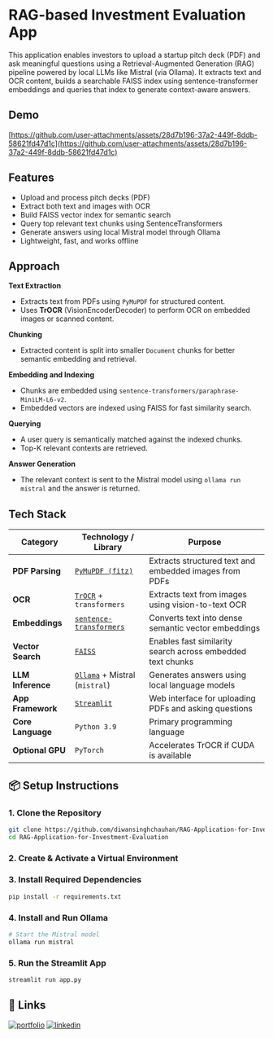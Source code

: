# RAG-based Investment Evaluation App

This application enables investors to upload a startup pitch deck (PDF) and ask meaningful questions using a Retrieval-Augmented Generation (RAG) pipeline powered by local LLMs like Mistral (via Ollama). It extracts text and OCR content, builds a searchable FAISS index using sentence-transformer embeddings and queries that index to generate context-aware answers.

## Demo

[https://github.com/user-attachments/assets/28d7b196-37a2-449f-8ddb-58621fd47d1c](https://github.com/user-attachments/assets/28d7b196-37a2-449f-8ddb-58621fd47d1c)

## Features

- Upload and process pitch decks (PDF)
- Extract both text and images with OCR
- Build FAISS vector index for semantic search
- Query top relevant text chunks using SentenceTransformers
- Generate answers using local Mistral model through Ollama
- Lightweight, fast, and works offline

## Approach

**Text Extraction**

- Extracts text from PDFs using `PyMuPDF` for structured content.
- Uses **TrOCR** (VisionEncoderDecoder) to perform OCR on embedded images or scanned content.

**Chunking**

- Extracted content is split into smaller `Document` chunks for better semantic embedding and retrieval.

**Embedding and Indexing**

- Chunks are embedded using `sentence-transformers/paraphrase-MiniLM-L6-v2`.
- Embedded vectors are indexed using FAISS for fast similarity search.

**Querying**

- A user query is semantically matched against the indexed chunks.
- Top-K relevant contexts are retrieved.

**Answer Generation**

- The relevant context is sent to the Mistral model using `ollama run mistral` and the answer is returned.

## Tech Stack

| Category          | Technology / Library                                                            | Purpose                                                    |
| ----------------- | ------------------------------------------------------------------------------- | ---------------------------------------------------------- |
| **PDF Parsing**   | [`PyMuPDF (fitz)`](https://pymupdf.readthedocs.io/)                             | Extracts structured text and embedded images from PDFs     |
| **OCR**           | [`TrOCR`](https://huggingface.co/microsoft/trocr-base-printed) + `transformers` | Extracts text from images using vision-to-text OCR         |
| **Embeddings**    | [`sentence-transformers`](https://www.sbert.net/)                               | Converts text into dense semantic vector embeddings        |
| **Vector Search** | [`FAISS`](https://github.com/facebookresearch/faiss)                            | Enables fast similarity search across embedded text chunks |
| **LLM Inference** | [`Ollama`](https://ollama.com) + Mistral (`mistral`)                            | Generates answers using local language models              |
| **App Framework** | [`Streamlit`](https://streamlit.io)                                             | Web interface for uploading PDFs and asking questions      |
| **Core Language** | `Python 3.9`                                                                    | Primary programming language                               |
| **Optional GPU**  | `PyTorch`                                                                       | Accelerates TrOCR if CUDA is available                     |

## 📦 Setup Instructions

### 1. Clone the Repository

```bash
git clone https://github.com/diwansinghchauhan/RAG-Application-for-Investment-Evaluation.git
cd RAG-Application-for-Investment-Evaluation
```

### 2. Create & Activate a Virtual Environment


### 3. Install Required Dependencies

```bash
pip install -r requirements.txt
```

### 4. Install and Run Ollama

```bash
# Start the Mistral model
ollama run mistral
```

### 5. Run the Streamlit App

```bash
streamlit run app.py
```

## 🔗 Links
[![portfolio](https://img.shields.io/badge/my_portfolio-000?style=for-the-badge&logo=ko-fi&logoColor=white)](https://diwansinghchauhan.github.io/portfolio/)
[![linkedin](https://img.shields.io/badge/linkedin-0A66C2?style=for-the-badge&logo=linkedin&logoColor=white)](https://www.linkedin.com/in/diwansinghchauhan/)

